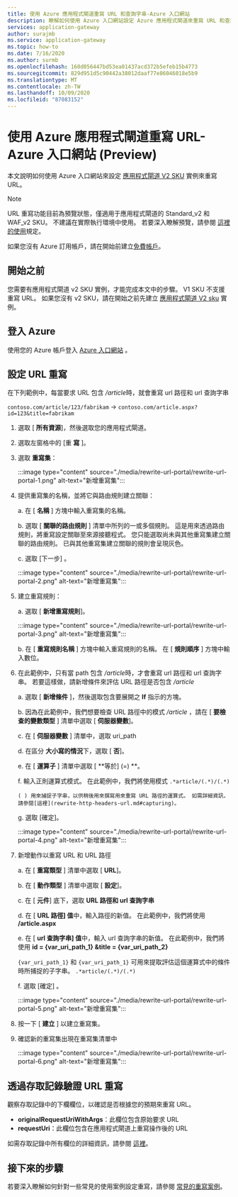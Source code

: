 ```yaml
---
title: 使用 Azure 應用程式閘道重寫 URL 和查詢字串-Azure 入口網站
description: 瞭解如何使用 Azure 入口網站設定 Azure 應用程式閘道來重寫 URL 和查詢字串
services: application-gateway
author: surajmb
ms.service: application-gateway
ms.topic: how-to
ms.date: 7/16/2020
ms.author: surmb
ms.openlocfilehash: 160d056447bd53ea01437acd372b5efeb15b4773
ms.sourcegitcommit: 829d951d5c90442a38012daaf77e86046018e5b9
ms.translationtype: MT
ms.contentlocale: zh-TW
ms.lasthandoff: 10/09/2020
ms.locfileid: "87083152"
---
```

# <a name="rewrite-url-with-azure-application-gateway---azure-portal-preview"></a>使用 Azure 應用程式閘道重寫 URL-Azure 入口網站 (Preview) 

本文說明如何使用 Azure 入口網站來設定 [應用程式閘道 V2 SKU](application-gateway-autoscaling-zone-redundant.md) 實例來重寫 URL。

>[!NOTE]
> URL 重寫功能目前為預覽狀態，僅適用于應用程式閘道的 Standard_v2 和 WAF_v2 SKU。 不建議在實際執行環境中使用。 若要深入瞭解預覽，請參閱 [這裡的使用](https://azure.microsoft.com/support/legal/preview-supplemental-terms/)規定。

如果您沒有 Azure 訂用帳戶，請在開始前建立[免費帳戶](https://azure.microsoft.com/free/?WT.mc_id=A261C142F)。

## <a name="before-you-begin"></a>開始之前

您需要有應用程式閘道 v2 SKU 實例，才能完成本文中的步驟。 V1 SKU 不支援重寫 URL。 如果您沒有 v2 SKU，請在開始之前先建立 [應用程式閘道 V2 sku](tutorial-autoscale-ps.md) 實例。

## <a name="sign-in-to-azure"></a>登入 Azure

使用您的 Azure 帳戶登入 [Azure 入口網站](https://portal.azure.com/) 。

## <a name="configure-url-rewrite"></a>設定 URL 重寫

在下列範例中，每當要求 URL 包含 */article*時，就會重寫 url 路徑和 url 查詢字串

`contoso.com/article/123/fabrikam` -> `contoso.com/article.aspx?id=123&title=fabrikam`

1. 選取 [ **所有資源**]，然後選取您的應用程式閘道。

2. 選取左窗格中的 [重 **寫** ]。

3. 選取 **重寫集**：

    :::image type="content" source="./media/rewrite-url-portal/rewrite-url-portal-1.png" alt-text="新增重寫集":::

4. 提供重寫集的名稱，並將它與路由規則建立關聯：

    a. 在 [ **名稱** ] 方塊中輸入重寫集的名稱。
    
    b. 選取 [ **關聯的路由規則** ] 清單中所列的一或多個規則。 這是用來透過路由規則，將重寫設定關聯至來源接聽程式。 您只能選取尚未與其他重寫集建立關聯的路由規則。 已與其他重寫集建立關聯的規則會呈現灰色。
    
    c. 選取 [下一步]  。
    
    :::image type="content" source="./media/rewrite-url-portal/rewrite-url-portal-2.png" alt-text="新增重寫集":::

5. 建立重寫規則：

    a. 選取 [ **新增重寫規則**]。
    
    :::image type="content" source="./media/rewrite-url-portal/rewrite-url-portal-3.png" alt-text="新增重寫集":::
    
    b. 在 [ **重寫規則名稱** ] 方塊中輸入重寫規則的名稱。 在 [ **規則順序** ] 方塊中輸入數位。

6. 在此範例中，只有當 path 包含 */article*時，才會重寫 url 路徑和 url 查詢字串。 若要這樣做，請新增條件來評估 URL 路徑是否包含 */article*

    a. 選取 [ **新增條件** ]，然後選取包含要展開之 **If** 指示的方塊。
    
    b. 因為在此範例中，我們想要檢查 URL 路徑中的模式 */article* ，請在 [ **要檢查的變數類型** ] 清單中選取 [ **伺服器變數**]。
    
    c. 在 [ **伺服器變數** ] 清單中，選取 uri_path
    
    d. 在區分 **大小寫的情況**下，選取 [ **否**]。
    
    e. 在 [ **運算子** ] 清單中選取 [ **等於] (=) **。
    
    f. 輸入正則運算式模式。 在此範例中，我們將使用模式 `.*article/(.*)/(.*)`
    
       ( ) 用來捕捉子字串，以供稍後用來撰寫用來重寫 URL 路徑的運算式。 如需詳細資訊，請參閱[這裡](rewrite-http-headers-url.md#capturing)。

    g. 選取 [確定]。

    :::image type="content" source="./media/rewrite-url-portal/rewrite-url-portal-4.png" alt-text="新增重寫集":::

 

7. 新增動作以重寫 URL 和 URL 路徑

   a. 在 [ **重寫類型** ] 清單中選取 [ **URL**]。

   b. 在 [ **動作類型** ] 清單中選取 [ **設定**]。

   c. 在 [ **元件**] 底下，選取 **URL 路徑和 url 查詢字串**

   d. 在 [ **URL 路徑] 值**中，輸入路徑的新值。 在此範例中，我們將使用 **/article.aspx** 

   e. 在 [ **url 查詢字串] 值**中，輸入 url 查詢字串的新值。 在此範例中，我們將使用 **id = {var_uri_path_1} &title = {var_uri_path_2}**
    
    `{var_uri_path_1}` 和 `{var_uri_path_1}` 可用來提取評估這個運算式中的條件時所捕捉的子字串。 `.*article/(.*)/(.*)`
    
   f. 選取 [確定]  。

    :::image type="content" source="./media/rewrite-url-portal/rewrite-url-portal-5.png" alt-text="新增重寫集":::

8. 按一下 [ **建立** ] 以建立重寫集。

9. 確認新的重寫集出現在重寫集清單中

    :::image type="content" source="./media/rewrite-url-portal/rewrite-url-portal-6.png" alt-text="新增重寫集":::

## <a name="verify-url-rewrite-through-access-logs"></a>透過存取記錄驗證 URL 重寫

觀察存取記錄中的下欄欄位，以確認是否根據您的預期來重寫 URL。

* **originalRequestUriWithArgs**：此欄位包含原始要求 URL
* **requestUri**：此欄位包含在應用程式閘道上重寫操作後的 URL

如需存取記錄中所有欄位的詳細資訊，請參閱 [這裡](application-gateway-diagnostics.md#for-application-gateway-and-waf-v2-sku)。

##  <a name="next-steps"></a>接下來的步驟

若要深入瞭解如何針對一些常見的使用案例設定重寫，請參閱 [常見的重寫案例](rewrite-http-headers.md)。
